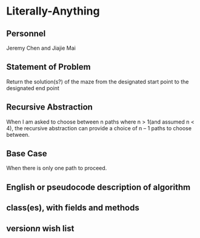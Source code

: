 # Literally-Anything

## Personnel
Jeremy Chen and Jiajie Mai

## Statement of Problem

Return the solution(s?) of the maze from the designated start point to the designated end point

## Recursive Abstraction

When I am asked to choose between n paths where n > 1(and assumed n < 4), the recursive abstraction can provide a
choice of n – 1 paths to choose between.

## Base Case

When there is only one path to proceed.

## English or pseudocode description of algorithm


## class(es), with fields and methods


## version*n* wish list


